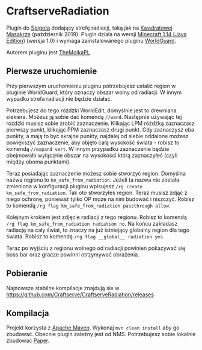 # CraftserveRadiation

Plugin do [Spigota](https://spigotmc.org/) dodający strefę radiacji, taką jak na [Kwadratowej Masakrze](https://kwadratowa.tv) (październik 2019).
Plugin działa na wersji [Minecraft 1.14 (Java Edition)](https://minecraft.net) (wersja 1.0) i wymaga zainstalowanego pluginu [WorldGuard](https://enginehub.org/worldguard/).

Autorem pluginu jest [TheMolkaPL](https://github.com/TheMolkaPL).

Pierwsze uruchomienie
---

Przy pierwszym uruchomieniu pluginu potrzebujesz ustalić region w pluginie WorldGuard, który oznaczy obszar wolny od radiacji. W innym wypadku strefa radiacji nie będzie działać.

Potrzebujesz do tego różdżki WorldEdit, domyślnie jest to drewniana siekiera. Możesz ją sobie dać komendą `//wand`. Następnie używając tej różdżki musisz sobie zrobić zaznaczenie. Klikając LPM różdżką zaznaczasz pierwszy punkt, klikając PPM zaznaczasz drugi punkt. Gdy zaznaczysz oba punkty, a mają to być skrajne punkty, najdalej od siebie oddalone możesz powiększyć zaznaczenie, aby objęło całą wysokość świata - robisz to komendą `//expand vert`. W innym przypadku zaznaczenie będzie obejmowało wyłącznie obszar na wysokości którą zaznaczyłeś (czyli między oboma punktami).

Teraz posiadając zaznaczenie możesz sobie stworzyć region. Domyślna nazwa regionu to `km_safe_from_radiation`. Jeżeli ta nazwa nie została zmieniona w konfiguracji pluginu wpisujesz `/rg create km_safe_from_radiation`. Tak oto stworzyłeś region. Teraz musisz zdjąć z niego ochronę, ponieważ tylko OP może na nim budować i niszczyć. Robisz to komendą `/rg flag km_safe_from_radiation passthrough allow`.

Kolejnym krokiem jest zdjęcie radiacji z tego regionu. Robisz to komendą `/rg flag km_safe_from_radiation radiation no`. Na końcu zakładasz radiację na cały świat, to znaczy na już istniejący globalny region dla tego świata. Robisz to komendą `/rg flag __global__ radiation yes`.

Teraz po wyjściu z regionu wolnego od radiacji powinien pokazywać się boss bar oraz gracze powinni otrzymywać obrażenia.

Pobieranie
---

Najnowsze stabilne kompilacje znajdują sie w https://github.com/Craftserve/CraftserveRadiation/releases

Kompilacja
---

Projekt korzysta z [Apache Maven](https://maven.apache.org/). Wykonaj `mvn clean install` aby go zbudować. Obecnie plugin zależny jest od NMS. Potrzebujesz sobie lokalnie zbudować [Paper](https://github.com/PaperMC/Paper).
